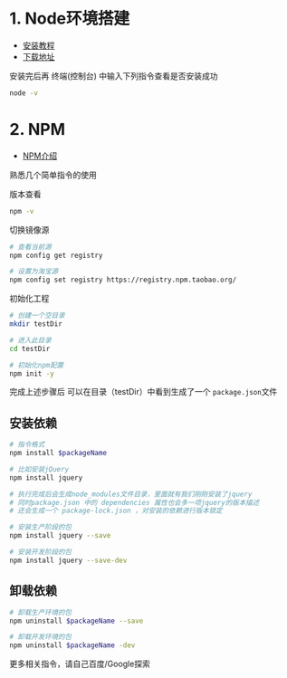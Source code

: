 # 1. Node环境搭建
* [安装教程](https://www.runoob.com/nodejs/nodejs-install-setup.html)
* [下载地址](https://nodejs.org/zh-cn/download/)

安装完后再 终端(控制台) 中输入下列指令查看是否安装成功
```sh
node -v
```

# 2. NPM
* [NPM介绍](https://www.runoob.com/nodejs/nodejs-npm.html)

熟悉几个简单指令的使用

版本查看
```sh
npm -v
```

切换镜像源
```sh
# 查看当前源
npm config get registry

# 设置为淘宝源
npm config set registry https://registry.npm.taobao.org/
```

初始化工程
```sh
# 创建一个空目录
mkdir testDir

# 进入此目录
cd testDir

# 初始化npm配置
npm init -y
```

完成上述步骤后 可以在目录（testDir）中看到生成了一个 `package.json`文件

## 安装依赖
```sh
# 指令格式
npm install $packageName

# 比如安装jQuery
npm install jquery

# 执行完成后会生成node_modules文件目录，里面就有我们刚刚安装了jquery
# 同时package.json 中的 dependencies 属性也会多一项jquery的版本描述
# 还会生成一个 package-lock.json ，对安装的依赖进行版本锁定

# 安装生产阶段的包
npm install jquery --save

# 安装开发阶段的包
npm install jquery --save-dev
```

## 卸载依赖
```sh
# 卸载生产环境的包
npm uninstall $packageName --save

# 卸载开发环境的包
npm uninstall $packageName -dev
```

更多相关指令，请自己百度/Google探索